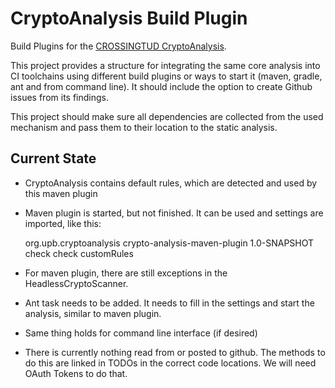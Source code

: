 # CryptoAnalysis Build Plugin 

Build Plugins for the [CROSSINGTUD CryptoAnalysis](https://github.com/CROSSINGTUD/CryptoAnalysis).

This project provides a structure for integrating the same core analysis into CI toolchains 
using different build plugins or ways to start it (maven, gradle, ant and from command line).
It should include the option to create Github issues from its findings.

This project should make sure all dependencies are collected from the 
used mechanism and pass them to their location to the static analysis.

## Current State

 - CryptoAnalysis contains default rules, which are detected and used by this maven plugin
 - Maven plugin is started, but not finished. It can be used and settings are imported, like this:
 

    <plugin>
        <groupId>org.upb.cryptoanalysis</groupId>
        <artifactId>crypto-analysis-maven-plugin</artifactId>
        <version>1.0-SNAPSHOT</version>
        <executions>
            <execution>
                <id>check</id>
                <goals>
                    <goal>check</goal>
                </goals>
            </execution>
        </executions>
        <configuration>
            <rulesDirectory>customRules</rulesDirectory>
        </configuration>
    </plugin>

 - For maven plugin, there are still exceptions in the HeadlessCryptoScanner.
 - Ant task needs to be added. It needs to fill in the settings and start the analysis, similar to maven plugin.
 - Same thing holds for command line interface (if desired)
 - There is currently nothing read from or posted to github. The methods to do this are linked in TODOs in the
  correct code locations. We will need OAuth Tokens to do that.
  
